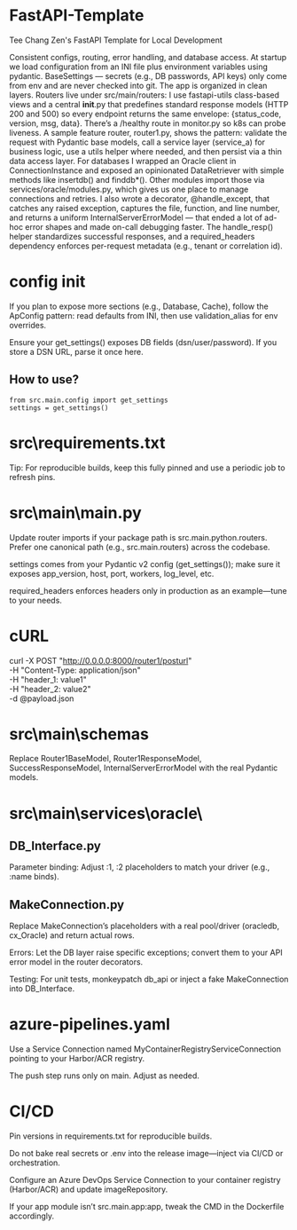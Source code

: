 # FastAPI-Template
Tee Chang Zen's FastAPI Template for Local Development

Consistent configs, routing, error handling, and database access. At startup we load configuration from an INI file plus environment variables using pydantic. BaseSettings — secrets (e.g., DB passwords, API keys) only come from env and are never checked into git. The app is organized in clean layers. Routers live under src/main/routers: I use fastapi-utils class-based views and a central __init__.py that predefines standard response models (HTTP 200 and 500) so every endpoint returns the same envelope: {status_code, version, msg, data}. There’s a /healthy route in monitor.py so k8s can probe liveness. A sample feature router, router1.py, shows the pattern: validate the request with Pydantic base models, call a service layer (service_a) for business logic, use a utils helper where needed, and then persist via a thin data access layer. For databases I wrapped an Oracle client in ConnectionInstance and exposed an opinionated DataRetriever with simple methods like insertdb() and finddb*(). Other modules import those via services/oracle/modules.py, which gives us one place to manage connections and retries. I also wrote a decorator, @handle_except, that catches any raised exception, captures the file, function, and line number, and returns a uniform InternalServerErrorModel — that ended a lot of ad-hoc error shapes and made on-call debugging faster. The handle_resp() helper standardizes successful responses, and a required_headers dependency enforces per-request metadata (e.g., tenant or correlation id).

# config init
If you plan to expose more sections (e.g., Database, Cache), follow the ApConfig pattern: read defaults from INI, then use validation_alias for env overrides.

Ensure your get_settings() exposes DB fields (dsn/user/password). If you store a DSN URL, parse it once here.

## How to use? 
```
from src.main.config import get_settings
settings = get_settings()
```

# src\requirements.txt
Tip: For reproducible builds, keep this fully pinned and use a periodic job to refresh pins.

# src\main\main.py
Update router imports if your package path is src.main.python.routers. Prefer one canonical path (e.g., src.main.routers) across the codebase.

settings comes from your Pydantic v2 config (get_settings()); make sure it exposes app_version, host, port, workers, log_level, etc.

required_headers enforces headers only in production as an example—tune to your needs.

# cURL
curl -X POST "http://0.0.0.0:8000/router1/posturl" \
  -H "Content-Type: application/json" \
  -H "header_1: value1" \
  -H "header_2: value2" \
  -d @payload.json

# src\main\schemas
Replace Router1BaseModel, Router1ResponseModel, SuccessResponseModel, InternalServerErrorModel with the real Pydantic models.

# src\main\services\oracle\
## DB_Interface.py
Parameter binding: Adjust :1, :2 placeholders to match your driver (e.g., :name binds).
## MakeConnection.py
Replace MakeConnection’s placeholders with a real pool/driver (oracledb, cx_Oracle) and return actual rows.

Errors: Let the DB layer raise specific exceptions; convert them to your API error model in the router decorators.

Testing: For unit tests, monkeypatch db_api or inject a fake MakeConnection into DB_Interface.

# azure-pipelines.yaml
Use a Service Connection named MyContainerRegistryServiceConnection pointing to your Harbor/ACR registry.

The push step runs only on main. Adjust as needed.

# CI/CD
Pin versions in requirements.txt for reproducible builds.

Do not bake real secrets or .env into the release image—inject via CI/CD or orchestration.

Configure an Azure DevOps Service Connection to your container registry (Harbor/ACR) and update imageRepository.

If your app module isn’t src.main.app:app, tweak the CMD in the Dockerfile accordingly.
